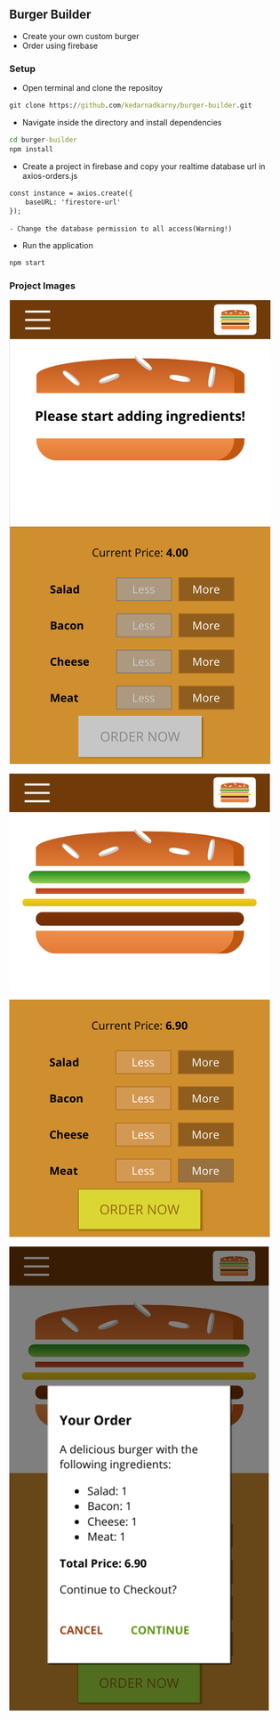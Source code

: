 ## Burger Builder

- Create your own custom burger
- Order using firebase

### Setup

- Open terminal and clone the repositoy
```cmd
git clone https://github.com/kedarnadkarny/burger-builder.git
```

- Navigate inside the directory and install dependencies
```cmd
cd burger-builder
npm install
```

- Create a project in firebase and copy your realtime database url in axios-orders.js
```
const instance = axios.create({
    baseURL: 'firestore-url'
});

- Change the database permission to all access(Warning!)

```
- Run the application
```cmd
npm start
```

### Project Images

![burger1](https://github.com/kedarnadkarny/burger-builder/blob/master/src/assets/images/burger1.png)

![burger2](https://github.com/kedarnadkarny/burger-builder/blob/master/src/assets/images/burger2.png)

![burger3](https://github.com/kedarnadkarny/burger-builder/blob/master/src/assets/images/burger3.png)